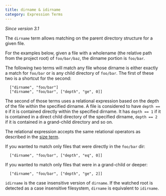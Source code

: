 ```yaml
---
title: dirname & idirname
category: Expression Terms
---
```


_Since version 3.1_

The `dirname` term allows matching on the parent directory structure for a given
file.

For the examples below, given a file with a wholename (the relative path from
the project root) of `foo/bar/baz`, the dirname portion is `foo/bar`.

The following two terms will match any file whose dirname is either exactly a
match for `foo/bar` or is any child directory of `foo/bar`. The first of these
two is a shortcut for the second:

      ["dirname", "foo/bar"]
      ["dirname", "foo/bar", ["depth", "ge", 0]]

The second of those terms uses a relational expression based on the depth of the
file within the specified dirname. A file is considered to have `depth == 0` if
it is contained directly within the specified dirname. It has `depth == 1` if it
is contained in a direct child directory of the specified dirname, `depth == 2`
if it is contained in a grand-child directory and so on.

The relational expression accepts the same relational operators as described in
the [size term](size.md).

If you wanted to match only files that were directly in the `foo/bar` dir:

      ["dirname", "foo/bar", ["depth", "eq", 0]]

If you wanted to match only files that were in a grand-child or deeper:

      ["dirname", "foo/bar", ["depth", "ge", 2]]

`idirname` is the case insensitive version of `dirname`. If the watched root is
detected as a case insensitive filesystem, `dirname` is equivalent to `idirname`.
